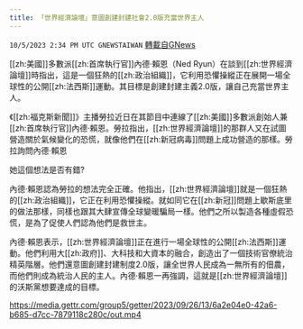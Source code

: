 ```yaml
---
title: 「世界經濟論壇」意圖創建封建社會2.0版充當世界主人
---
```

`10/5/2023 2:34 PM UTC GNEWSTAIWAN` [轉載自GNews](https://gnews.org/articles/1787672)



 [[zh:美國]]多數派[[zh:首席執行官]]內德‧賴恩（Ned Ryun）在談到[[zh:世界經濟論壇]]時指出，這是一個狂熱的[[zh:政治組織]]，它利用恐懼操縱正在展開一場全球性的公開[[zh:法西斯]]運動。其目標是創建封建主義2.0版，讓自己充當世界主人。 

《[[zh:福克斯新聞]]》主播勞拉近日在其節目中連線了[[zh:美國]]多數派創始人兼[[zh:首席執行官]]內德‧賴恩。勞拉指出，[[zh:世界經濟論壇]]的那群人又在試圖營造關於氣候變化的恐慌，就像他們在[[zh:新冠病毒]]問題上成功營造的那樣。勞拉詢問內德‧賴恩

她這個想法是否有錯?

內德‧賴恩認為勞拉的想法完全正確。他指出，[[zh:世界經濟論壇]]就是一個狂熱的[[zh:政治組織]]，它正在利用恐懼操縱。就如同它在[[zh:新冠]]問題上歇斯底里的做法那樣，同樣也跟其大肆宣傳全球變暖騙局一樣。他們之所以製造各種虛假恐慌，是為了促使人們認為他們是救世主。

內德‧賴恩表示，[[zh:世界經濟論壇]]正在進行一場全球性的公開[[zh:法西斯]]運動。他們利用大[[zh:政府]]、大科技和大資本的融合，創造出了一個技術官僚統治精英階層。他們還意圖創建封建制度2.0版，讓全世界人民成為一無所有的佃農，而他們則成為統治人民的主人。內德‧賴恩一再強調，這就是[[zh:世界經濟論壇]]的沃斯黨想要達成的目標。


https://media.gettr.com/group5/getter/2023/09/26/13/6a2e04e0-42a6-b685-d7cc-7879118c280c/out.mp4


